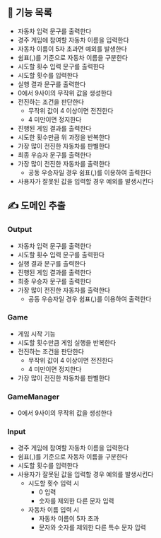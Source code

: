 ## 📜 기능 목록

- 자동차 입력 문구를 출력한다
- 경주 게임에 참여할 자동차 이름을 입력한다
- 자동차 이름이 5자 초과면 예외를 발생한다
- 쉼표(,)를 기준으로 자동차 이름을 구분한다
- 시도할 횟수 입력 문구를 출력한다
- 시도할 횟수를 입력한다
- 실행 결과 문구를 출력한다
- 0에서 9사이의 무작위 값을 생성한다
- 전진하는 조건을 판단한다
  - 무작위 값이 4 이상이면 전진한다
  - 4 미만이면 정지한다
- 진행된 게임 결과를 출력한다
- 시도한 횟수만큼 위 과정을 반복한다
- 가장 많이 전진한 자동차를 판별한다
- 최종 우승자 문구를 출력한다
- 가장 많이 전진한 자동차를 출력한다
  - 공동 우승자일 경우 쉼표(,)를 이용하여 출력한다
- 사용자가 잘못된 값을 입력할 경우 예외를 발생시킨다

## ✍️ 도메인 추출

### Output

- 자동차 입력 문구를 출력한다
- 시도할 횟수 입력 문구를 출력한다
- 실행 결과 문구를 출력한다
- 진행된 게임 결과를 출력한다
- 최종 우승자 문구를 출력한다
- 가장 많이 전진한 자동차를 출력한다
  - 공동 우승자일 경우 쉼표(,)를 이용하여 출력한다

### Game

- 게임 시작 기능
- 시도할 횟수만큼 게임 실행을 반복한다
- 전진하는 조건을 판단한다
  - 무작위 값이 4 이상이면 전진한다
  - 4 미만이면 정지한다
- 가장 많이 전진한 자동차를 판별한다

### GameManager

- 0에서 9사이의 무작위 값을 생성한다

### Input

- 경주 게임에 참여할 자동차 이름을 입력한다
- 쉼표(,)를 기준으로 자동차 이름을 구분한다
- 시도할 횟수를 입력한다
- 사용자가 잘못된 값을 입력할 경우 예외를 발생시킨다
  - 시도할 횟수 입력 시
    - 0 입력
    - 숫자를 제외한 다른 문자 입력
  - 자동차 이름 입력 시
    - 자동차 이름이 5자 초과
    - 문자와 숫자를 제외한 다른 특수 문자 입력